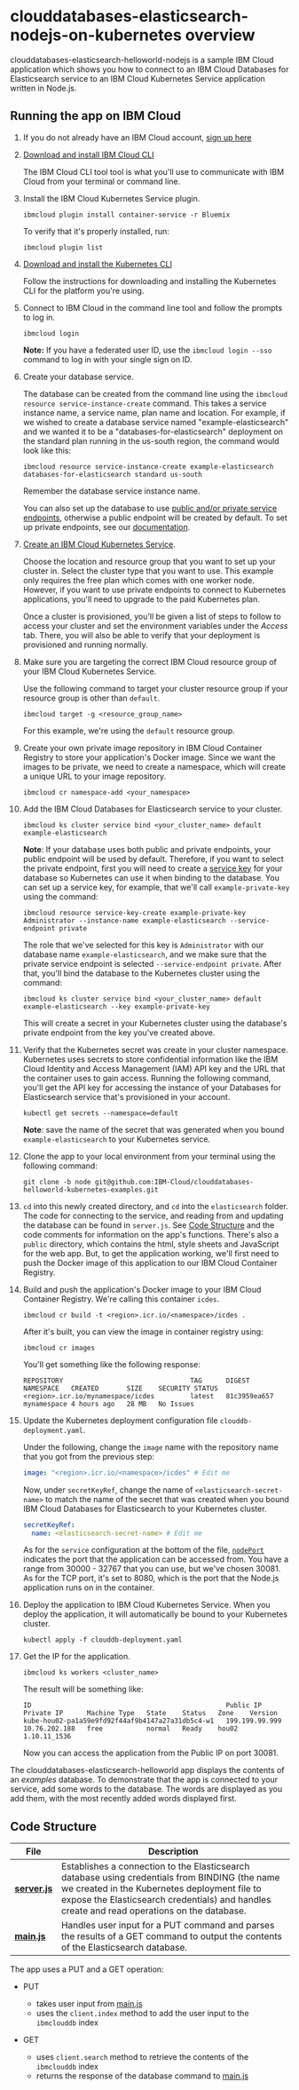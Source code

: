 # clouddatabases-elasticsearch-nodejs-on-kubernetes overview

clouddatabases-elasticsearch-helloworld-nodejs is a sample IBM Cloud application which shows you how to connect to an IBM Cloud Databases for Elasticsearch service to an IBM Cloud Kubernetes Service application written in Node.js.

## Running the app on IBM Cloud

1. If you do not already have an IBM Cloud account, [sign up here][IBMCloud_signup_url]

2. [Download and install IBM Cloud CLI][Download_IBMCloud_cli]

    The IBM Cloud CLI tool tool is what you'll use to communicate with IBM Cloud from your terminal or command line.

3. Install the IBM Cloud Kubernetes Service plugin.

      ```shell
      ibmcloud plugin install container-service -r Bluemix
      ```

      To verify that it's properly installed, run:

      ```shell
      ibmcloud plugin list
      ```

4. [Download and install the Kubernetes CLI][Download_Kubernetes_cli]

      Follow the instructions for downloading and installing the Kubernetes CLI for the platform you're using.

5. Connect to IBM Cloud in the command line tool and follow the prompts to log in.

      ```shell
      ibmcloud login
      ```

      **Note:** If you have a federated user ID, use the `ibmcloud login --sso` command to log in with your single sign on ID.

6. Create your database service.

      The database can be created from the command line using the `ibmcloud resource service-instance-create` command. This takes a
      service instance name, a service name, plan name and location. For example, if we wished to create a database service named "example-elasticsearch" and we wanted it to be a "databases-for-elasticsearch" deployment on the standard plan running in the us-south region, the command would look like this:

      ```shell
      ibmcloud resource service-instance-create example-elasticsearch databases-for-elasticsearch standard us-south
      ```

      Remember the database service instance name.

      You can also set up the database to use [public and/or private service endpoints](https://cloud.ibm.com/docs/services/service-endpoint?topic=service-endpoint-about), otherwise a public endpoint will be created by default. To set up private endpoints, see our [documentation](https://cloud.ibm.com/docs/services/databases-for-elasticsearch?topic=cloud-databases-service-endpoints).

7. [Create an IBM Cloud Kubernetes Service](https://cloud.ibm.com/containers-kubernetes/overview).

      Choose the location and resource group that you want to set up your cluster in. Select the cluster type that you want to use. This example only requires the free plan which comes with one worker node. However, if you want to use private endpoints to connect to Kubernetes applications, you'll need to upgrade to the paid Kubernetes plan.

      Once a cluster is provisioned, you'll be given a list of steps to follow to access your cluster and set the environment variables under the _Access_ tab. There, you will also be able to verify that your deployment is provisioned and running normally.

8. Make sure you are targeting the correct IBM Cloud resource group of your IBM Cloud Kubernetes Service.

      Use the following command to target your cluster resource group if your resource group is other than `default`.

      ```shell
      ibmcloud target -g <resource_group_name>
      ```

      For this example, we're using the `default` resource group.

9. Create your own private image repository in IBM Cloud Container Registry to store your application's Docker image. Since we want the images to be private, we need to create a namespace, which will create a unique URL to your image repository.  

      ```shell
      ibmcloud cr namespace-add <your_namespace>
      ```

10. Add the IBM Cloud Databases for Elasticsearch service to your cluster.

      ```shell
      ibmcloud ks cluster service bind <your_cluster_name> default example-elasticsearch
      ```

      **Note**: If your database uses both public and private endpoints, your public endpoint will be used by default. Therefore, if you want to select the private endpoint, first you will need to create a [service key](https://cloud.ibm.com/docs/cli/reference/ibmcloud?topic=cloud-cli-ibmcloud_commands_resource#ibmcloud_resource_service_key_create) for your database so Kubernetes can use it when binding to the database. You can set up a service key, for example, that we'll call `example-private-key`  using the command:

      ```shell
      ibmcloud resource service-key-create example-private-key Administrator --instance-name example-elasticsearch --service-endpoint private  
      ```

      The role that we've selected for this key is `Administrator` with our database name `example-elasticsearch`, and we make sure that the private service endpoint is selected `--service-endpoint private`. After that, you'll bind the database to the Kubernetes cluster using the command:

      ```shell
      ibmcloud ks cluster service bind <your_cluster_name> default example-elasticsearch --key example-private-key
      ```

      This will create a secret in your Kubernetes cluster using the database's private endpoint from the key you've created above.

11. Verify that the Kubernetes secret was create in your cluster namespace. Kubernetes uses secrets to store confidential information like the IBM Cloud Identity and Access Management (IAM) API key and the URL that the container uses to gain access. Running the following command, you'll get the API key for accessing the instance of your Databases for Elasticsearch service that's provisioned in your account.

      ```shell
      kubectl get secrets --namespace=default
      ```

    **Note**: save the name of the secret that was generated when you bound `example-elasticsearch` to your Kubernetes service.

12. Clone the app to your local environment from your terminal using the following command:

      ```shell
      git clone -b node git@github.com:IBM-Cloud/clouddatabases-helloworld-kubernetes-examples.git
      ```

13. `cd` into this newly created directory, and `cd` into the `elasticsearch` folder. The code for connecting to the service, and reading from and updating the database can be found in `server.js`. See [Code Structure](#code-structure) and the code comments for information on the app's functions. There's also a `public` directory, which contains the html, style sheets and JavaScript for the web app. But, to get the application working, we'll first need to push the Docker image of this application to our IBM Cloud Container Registry.

14. Build and push the application's Docker image to your IBM Cloud Container Registry. We're calling this container `icdes`.

    ```shell
    ibmcloud cr build -t <region>.icr.io/<namespace>/icdes .
    ```

    After it's built, you can view the image in container registry using:

    ```shell
    ibmcloud cr images
    ```

    You'll get something like the following response:

    ```shell
    REPOSITORY                                TAG      DIGEST         NAMESPACE   CREATED       SIZE    SECURITY STATUS
    <region>.icr.io/mynamespace/icdes         latest   81c3959ea657   mynamespace 4 hours ago   28 MB   No Issues
    ```

15. Update the Kubernetes deployment configuration file `clouddb-deployment.yaml`.

    Under the following, change the `image` name with the repository name that you got from the previous step:

    ```yaml
    image: "<region>.icr.io/<namespace>/icdes" # Edit me
    ```

    Now, under `secretKeyRef`, change the name of `<elasticsearch-secret-name>` to match the name of the secret that was created when you bound IBM Cloud Databases for Elasticsearch to your Kubernetes cluster.

    ```yaml
    secretKeyRef:
      name: <elasticsearch-secret-name> # Edit me
    ```

    As for the `service` configuration at the bottom of the file, [`nodePort`][nodePort_information] indicates the port that the application can be accessed from. You have a range from 30000 - 32767 that you can use, but we've chosen 30081. As for the TCP port, it's set to 8080, which is the port that the Node.js application runs on in the container.

16. Deploy the application to IBM Cloud Kubernetes Service. When you deploy the application, it will automatically be bound to your Kubernetes cluster.

    ```shell
    kubectl apply -f clouddb-deployment.yaml
    ```

17. Get the IP for the application.

    ```shell
    ibmcloud ks workers <cluster_name>
    ```

    The result will be something like:

    ```shell
    ID                                                 Public IP        Private IP      Machine Type   State    Status   Zone    Version
    kube-hou02-pa1a59e9fd92f44af9b4147a27a31db5c4-w1   199.199.99.999   10.76.202.188   free           normal   Ready    hou02   1.10.11_1536
    ```

    Now you can access the application from the Public IP on port 30081.

The clouddatabases-elasticsearch-helloworld app displays the contents of an _examples_ database. To demonstrate that the app is connected to your service, add some words to the database. The words are displayed as you add them, with the most recently added words displayed first.

## Code Structure

| File | Description |
| ---- | ----------- |
|[**server.js**](server.js)|Establishes a connection to the Elasticsearch database using credentials from BINDING (the name we created in the Kubernetes deployment file to expose the Elasticsearch credentials) and handles create and read operations on the database. |
|[**main.js**](public/javascripts/main.js)|Handles user input for a PUT command and parses the results of a GET command to output the contents of the Elasticsearch database.|

The app uses a PUT and a GET operation:

- PUT
  - takes user input from [main.js](public/javascript/main.js)
  - uses the `client.index` method to add the user input to the `ibmclouddb` index

- GET
  - uses `client.search` method to retrieve the contents of the `ibmclouddb` index
  - returns the response of the database command to [main.js](public/javascript/main.js)

[databases_for_elasticsearch_url]: https://console.bluemix.net/catalog/services/databases-for-elasticsearch/
[IBMCloud_signup_url]: https://console.bluemix.net/registration/?cm_mmc=Display-SampleApp-_-IBMCloudSampleApp-DatabasesForElasticsearch
[Download_IBMCloud_cli]: https://console.bluemix.net/docs/cli/reference/bluemix_cli/download_cli.html
[Download_Kubernetes_cli]: https://kubernetes.io/docs/tasks/tools/install-kubectl/
[nodePort_information]: https://console.bluemix.net/docs/containers/cs_nodeport.html#nodeport
